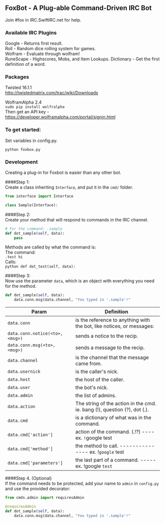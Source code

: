 ## FoxBot - A Plug-able Command-Driven IRC Bot
Join #fox in IRC.SwiftIRC.net for help.

### Available IRC Plugins

Google - Returns first result.    
Roll - Random dice rolling system for games.    
Wolfram - Evaluate through wolfram!    
RuneScape - Highscores, Mobs, and Item Lookups.
Dictionary - Get the first definition of a word.

### Packages

Twisted 16.1.1    
http://twistedmatrix.com/trac/wiki/Downloads

WolframAlpha 2.4    
`sudo pip install wolfralpha`    
Then get an API key - https://developer.wolframalpha.com/portal/signin.html

### To get started:
Set variables in config.py.    
```
python foxbox.py
```

### Development
Creating a plug-in for Foxbot is easier than any other bot.

####Step 1:    
Create a class inheriting `Interface`, and put it in the `cmd/` folder.    
```python
from interface import Interface

class Sample(Interface):
```

####Step 2:    
Create your method that will respond to commands in the IRC channel.    
```python
# For the command: .sample
def dot_sample(self, data):
	pass
```

Methods are called by what the command is:    
	The command:    
		`.test hi`    
	Calls:    
		```python
		def dot_test(self, data):
		```
		
####Step 3:    
Now use the parameter `data`, which is an object with everything you need for the method.    
```python
def dot_sample(self, data):
	data.conn.msg(data.channel, "You typed in '.sample'!"
```

| Param        		| Definition		|
| ---------------------- | -------------|
| `data.conn` | is the reference to anything with the bot, like notices, or messages:  |
| `data.conn.notice(<to>, <msg>)` | sends a notice to the recip. | 
| `data.conn.msg(<to>, <msg>)` | sends a message to the recip. |
| `data.channel`	| is the channel that the message came from.   |
| `data.usernick`	|  is the caller's nick.  |
| `data.host` |  the host of the caller.  |
| `data.user` | the bot's nick. |
| `data.admin` | the list of admins. |
| `data.action` | The string of the action in the cmd. ie. bang (!), question (?), dot (.).  |
| `data.cmd` | is a dictionary of what was in the command. |
| `data.cmd['action']` | action of the command. (.!?) ---- ex. `!`google test |
| `data.cmd['method']` | the method to call. --------------- ex. !`google` test |
| `data.cmd['parameters']` | the last part of a command. ----- ex. !google `test` |


####Step 4. (Optional)    
If the command needs to be protected, add your name to `admin` in `config.py` and use the provided decorator:    

```python
from cmds.admin import requiresAdmin

@requiresAdmin
def dot_sample(self, data):
	data.conn.msg(data.channel, "You typed in '.sample'!"
```
